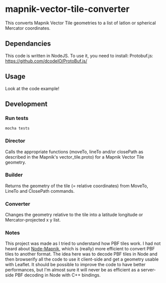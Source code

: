 # mapnik-vector-tile-converter

This converts Mapnik Vector Tile geometries to a list of latlon or spherical Mercator coordinates.

## Dependancies

This code is written in NodeJS. To use it, you need to install:
Protobuf.js: <https://github.com/dcodeIO/ProtoBuf.js/>


## Usage

Look at the code example!

## Development

### Run tests

    mocha tests

### Director
Calls the appropriate functions (moveTo, lineTo and/or closePath as described in the Mapnik's vector\_tile.proto) for a Mapnik Vector Tile geometry.

### Builder
Returns the geometry of the tile (= relative coordinates) from MoveTo, LineTo and ClosePath commands.

### Converter
Changes the geometry relative to the tile into a latitude longitude or Mercator-projected x y list.

### Notes
This project was made as I tried to understand how PBF tiles work. I had not heard about [Node-Mapnik](https://github.com/mapnik/node-mapnik), which is (really) more efficient to convert PBF tiles to another format. The idea here was to decode PBF tiles in Node and then browserify all the code to use it client-side and get a geometry usable with Leaflet. It should be possible to improve the code to have better performances, but I'm almost sure it will never be as efficient as a server-side PBF decoding in Node with C++ bindings.
